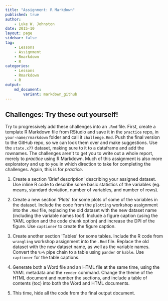```yaml
---
title: "Assignment: R Markdown"
published: true
author:
    - Luke W. Johnston
date: 2015-10
layout: page
sidebar: false
tag:
    - Lessons
    - Assignment
    - Rmarkdown
    - R
categories:
    - Lessons
    - Rmarkdown
    - R
output:
    md_document:
        variant: markdown_github
---
```


## Challenges: Try these out yourself!

Try to progressively add these challenges into an `.Rmd` file. First, create a 
template R Markdown file from RStudio and save it in the `practice` repo, in
`your-name/rmarkdown` folder and call it `challenge.Rmd`. Push the final version
to the GitHub repo, so we can look them over and make suggestions. Use the
`state.x77` dataset, making sure to it to a dataframe and add the rownames. The
challenges aren't to get you to write out a whole report, merely to *practice*
using R Markdown. Much of this assignment is also more exploratory and up to you
in which direction to take for completing the challenges. Again, this is for
*practice*.

1. Create a section 'Brief description' describing your assigned dataset. Use
inline R code to describe some basic statistics of the variables (eg. means,
standard deviation, number of variables, and number of rows).

2. Create a new section 'Plots' for some plots of some of the variables in the 
dataset. Include the code from the `plotting` workshop assignment into the
`.Rmd` file, replacing the old dataset with the new dataset name (including the
variable names too!).  Include a figure caption (using the YAML option and the
code chunk option) and increase the DPI of the figure. Use `captioner` to create
the figure caption.

3. Create another section 'Tables' for some tables. Include the R code from
`wrangling` workshop assignment into the `.Rmd` file.  Replace the old dataset
with the new dataset name, as well as the variable names. Convert the `%>%` pipe
chain to a table using `pander` or `kable`. Use `captioner` for the table captions.

4. Generate both a Word file and an HTML file at the same time, using the YAML 
metadata and the `render` command. Change the theme of the HTML document and
number the sections, and include a table of contents (toc) into both the Word
and HTML documents.

5. This time, hide all the code from the final output document.

